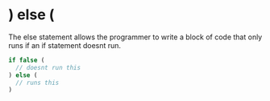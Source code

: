 # ) else (

The else statement allows the programmer to write a block of code that only runs if an if statement doesnt run.



```javascript
if false (
  // doesnt run this
) else (
  // runs this
)
```
